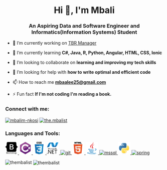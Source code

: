 <h1 align="center">Hi 👋, I'm Mbali</h1>
<h3 align="center">An Aspiring Data and Software Engineer and Informatics(Information Systems) Student</h3>

- 🔭 I’m currently working on [TBR Manager](https://github.com/TheMbalist/TBRManagerAPI)

- 🌱 I’m currently learning **C#, Java, R, Python, Angular, HTML, CSS, Ionic**

- 👯 I’m looking to collaborate on **learning and improving my tech skills**

- 🤝 I’m looking for help with **how to write optimal and efficient code**

- 📫 How to reach me **mbaalee25@gmail.com**

- ⚡ Fun fact **If I'm not coding I'm reading a book.**

<h3 align="left">Connect with me:</h3>
<p align="left">
<a href="https://linkedin.com/in/mbalim-nkosi" target="blank"><img align="center" src="https://raw.githubusercontent.com/rahuldkjain/github-profile-readme-generator/master/src/images/icons/Social/linked-in-alt.svg" alt="mbalim-nkosi" height="30" width="40" /></a>
<a href="https://instagram.com/the.mbalist" target="blank"><img align="center" src="https://raw.githubusercontent.com/rahuldkjain/github-profile-readme-generator/master/src/images/icons/Social/instagram.svg" alt="the.mbalist" height="30" width="40" /></a>
</p>

<h3 align="left">Languages and Tools:</h3>
<p align="left"> <a href="https://getbootstrap.com" target="_blank" rel="noreferrer"> <img src="https://raw.githubusercontent.com/devicons/devicon/master/icons/bootstrap/bootstrap-plain-wordmark.svg" alt="bootstrap" width="40" height="40"/> </a> <a href="https://www.w3schools.com/cs/" target="_blank" rel="noreferrer"> <img src="https://raw.githubusercontent.com/devicons/devicon/master/icons/csharp/csharp-original.svg" alt="csharp" width="40" height="40"/> </a> <a href="https://www.w3schools.com/css/" target="_blank" rel="noreferrer"> <img src="https://raw.githubusercontent.com/devicons/devicon/master/icons/css3/css3-original-wordmark.svg" alt="css3" width="40" height="40"/> </a> <a href="https://dotnet.microsoft.com/" target="_blank" rel="noreferrer"> <img src="https://raw.githubusercontent.com/devicons/devicon/master/icons/dot-net/dot-net-original-wordmark.svg" alt="dotnet" width="40" height="40"/> </a> <a href="https://git-scm.com/" target="_blank" rel="noreferrer"> <img src="https://www.vectorlogo.zone/logos/git-scm/git-scm-icon.svg" alt="git" width="40" height="40"/> </a> <a href="https://www.w3.org/html/" target="_blank" rel="noreferrer"> <img src="https://raw.githubusercontent.com/devicons/devicon/master/icons/html5/html5-original-wordmark.svg" alt="html5" width="40" height="40"/> </a> <a href="https://www.java.com" target="_blank" rel="noreferrer"> <img src="https://raw.githubusercontent.com/devicons/devicon/master/icons/java/java-original.svg" alt="java" width="40" height="40"/> </a> <a href="https://www.microsoft.com/en-us/sql-server" target="_blank" rel="noreferrer"> <img src="https://www.svgrepo.com/show/303229/microsoft-sql-server-logo.svg" alt="mssql" width="40" height="40"/> </a> <a href="https://www.python.org" target="_blank" rel="noreferrer"> <img src="https://raw.githubusercontent.com/devicons/devicon/master/icons/python/python-original.svg" alt="python" width="40" height="40"/> </a> <a href="https://spring.io/" target="_blank" rel="noreferrer"> <img src="https://www.vectorlogo.zone/logos/springio/springio-icon.svg" alt="spring" width="40" height="40"/> </a> </p>

<p><img align="left" src="https://github-readme-stats.vercel.app/api/top-langs?username=thembalist&show_icons=true&locale=en&layout=compact" alt="thembalist" /></p>

<p>&nbsp;<img align="center" src="https://github-readme-stats.vercel.app/api?username=thembalist&show_icons=true&locale=en" alt="thembalist" /></p>


<!---
TheMbalist/TheMbalist is a ✨ special ✨ repository because its `README.md` (this file) appears on your GitHub profile.
You can click the Preview link to take a look at your changes.
--->
